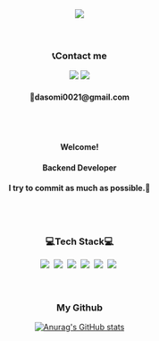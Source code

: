<div align="center">
<img src="https://capsule-render.vercel.app/api?type=transparent&color=D3E0FF&text=Dasom%20Jin&animation=fadeIn&fontColor=5989F7">
</div>
<br>
<br>
<h3 align="center">📞Contact me</h3>
<div align="center">
<a href="https://velog.io/@0022100">
<img src="https://img.shields.io/badge/Velog-20C997?style=for-the-badge&logo=Velog&logoColor=white"/></a>
<a href="dasomi0021@gamil.com">
<img src="https://img.shields.io/badge/Gmail-EA4335?style=for-the-badge&logo=Gmail&logoColor=white"/></a>
</div>
<div align="center"><h4>📧dasomi0021@gmail.com</h4></div>
<br>
<br>
<p align="center">
 <h4 align="center">Welcome!</h4>
  <h4 align="center">Backend Developer</h4>
  <h4 align="center">I try to commit as much as possible.💪</h4>
<br>
<br>
<h3 align="center">💻Tech Stack💻</h3>
<div align="center">
<img src="https://img.shields.io/badge/JAVA-007396?style=for-the-badge&logo=java&logoColor=white">&nbsp
<img src="https://img.shields.io/badge/Spring-6DB33F?style=for-the-badge&logo=Spring&logoColor=white"/>&nbsp
<img src="https://img.shields.io/badge/Oracle-F80000?style=for-the-badge&logo=Oracle&logoColor=white">&nbsp
<img src="https://img.shields.io/badge/Eclipse-2C2255?style=for-the-badge&logo=Eclipse%20IDE&logoColor=white">&nbsp
<img src="https://img.shields.io/badge/HTML5-E34F26?style=for-the-badge&logo=HTML5&logoColor=white">&nbsp
<img src="https://img.shields.io/badge/github-181717?style=for-the-badge&logo=github&logoColor=white">&nbsp
</div>

<br>
<br>
<h3 align="center">My Github</h3>
<div align="center">

[![Anurag's GitHub stats](https://github-readme-stats.vercel.app/api?username=dadomee&hide_title=true&show_icons=true&include_all_commits=true&disable_animations=true&theme=vue)](https://github.com/anuraghazra/github-readme-stats)
</div>
